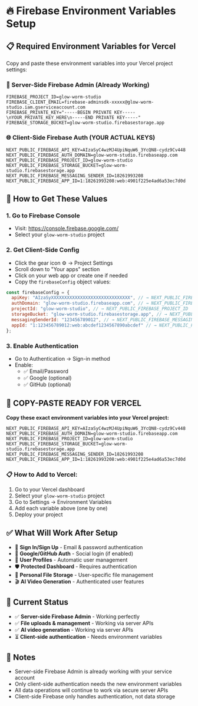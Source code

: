 # 🔥 Firebase Environment Variables Setup

## 📋 Required Environment Variables for Vercel

Copy and paste these environment variables into your Vercel project settings:

### 🔐 Server-Side Firebase Admin (Already Working)
```
FIREBASE_PROJECT_ID=glow-worm-studio
FIREBASE_CLIENT_EMAIL=firebase-adminsdk-xxxxx@glow-worm-studio.iam.gserviceaccount.com
FIREBASE_PRIVATE_KEY="-----BEGIN PRIVATE KEY-----\nYOUR_PRIVATE_KEY_HERE\n-----END PRIVATE KEY-----"
FIREBASE_STORAGE_BUCKET=glow-worm-studio.firebasestorage.app
```

### 🌐 Client-Side Firebase Auth (YOUR ACTUAL KEYS)
```
NEXT_PUBLIC_FIREBASE_API_KEY=AIzaSyC4wzMJ4UpiNquW6_3YcQN8-cydz9Cv448
NEXT_PUBLIC_FIREBASE_AUTH_DOMAIN=glow-worm-studio.firebaseapp.com
NEXT_PUBLIC_FIREBASE_PROJECT_ID=glow-worm-studio
NEXT_PUBLIC_FIREBASE_STORAGE_BUCKET=glow-worm-studio.firebasestorage.app
NEXT_PUBLIC_FIREBASE_MESSAGING_SENDER_ID=18261993208
NEXT_PUBLIC_FIREBASE_APP_ID=1:18261993208:web:4901f225e4ad6a53ec7d0d
```

## 🎯 How to Get These Values

### 1. Go to Firebase Console
- Visit: https://console.firebase.google.com/
- Select your `glow-worm-studio` project

### 2. Get Client-Side Config
- Click the gear icon ⚙️ → Project Settings
- Scroll down to "Your apps" section
- Click on your web app or create one if needed
- Copy the `firebaseConfig` object values:

```javascript
const firebaseConfig = {
  apiKey: "AIzaSyXXXXXXXXXXXXXXXXXXXXXXXXXXXXXX", // → NEXT_PUBLIC_FIREBASE_API_KEY
  authDomain: "glow-worm-studio.firebaseapp.com", // → NEXT_PUBLIC_FIREBASE_AUTH_DOMAIN
  projectId: "glow-worm-studio", // → NEXT_PUBLIC_FIREBASE_PROJECT_ID
  storageBucket: "glow-worm-studio.firebasestorage.app", // → NEXT_PUBLIC_FIREBASE_STORAGE_BUCKET
  messagingSenderId: "123456789012", // → NEXT_PUBLIC_FIREBASE_MESSAGING_SENDER_ID
  appId: "1:123456789012:web:abcdef1234567890abcdef" // → NEXT_PUBLIC_FIREBASE_APP_ID
};
```

### 3. Enable Authentication
- Go to Authentication → Sign-in method
- Enable:
  - ✅ Email/Password
  - ✅ Google (optional)
  - ✅ GitHub (optional)

## 🚀 COPY-PASTE READY FOR VERCEL

**Copy these exact environment variables into your Vercel project:**

```
NEXT_PUBLIC_FIREBASE_API_KEY=AIzaSyC4wzMJ4UpiNquW6_3YcQN8-cydz9Cv448
NEXT_PUBLIC_FIREBASE_AUTH_DOMAIN=glow-worm-studio.firebaseapp.com
NEXT_PUBLIC_FIREBASE_PROJECT_ID=glow-worm-studio
NEXT_PUBLIC_FIREBASE_STORAGE_BUCKET=glow-worm-studio.firebasestorage.app
NEXT_PUBLIC_FIREBASE_MESSAGING_SENDER_ID=18261993208
NEXT_PUBLIC_FIREBASE_APP_ID=1:18261993208:web:4901f225e4ad6a53ec7d0d
```

### 📋 How to Add to Vercel:
1. Go to your Vercel dashboard
2. Select your `glow-worm-studio` project
3. Go to Settings → Environment Variables
4. Add each variable above (one by one)
5. Deploy your project

## ✅ What Will Work After Setup

- 🔐 **Sign In/Sign Up** - Email & password authentication
- 🔑 **Google/GitHub Auth** - Social login (if enabled)
- 👤 **User Profiles** - Automatic user management
- 🛡️ **Protected Dashboard** - Requires authentication
- 📁 **Personal File Storage** - User-specific file management
- 🎬 **AI Video Generation** - Authenticated user features

## 🔧 Current Status

- ✅ **Server-side Firebase Admin** - Working perfectly
- ✅ **File uploads & management** - Working via server APIs
- ✅ **AI video generation** - Working via server APIs
- ⏳ **Client-side authentication** - Needs environment variables

## 📝 Notes

- Server-side Firebase Admin is already working with your service account
- Only client-side authentication needs the new environment variables
- All data operations will continue to work via secure server APIs
- Client-side Firebase only handles authentication, not data storage
